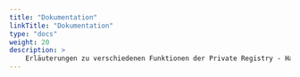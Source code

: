```yaml
---
title: "Dokumentation"
linkTitle: "Dokumentation"
type: "docs"
weight: 20
description: >
    Erläuterungen zu verschiedenen Funktionen der Private Registry - Harbor.
---
```

